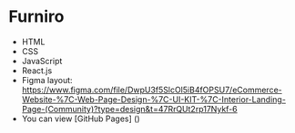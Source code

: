 # Furniro
- HTML
- CSS
- JavaScript
- React.js
- Figma layout: https://www.figma.com/file/DwpU3f5SlcOl5iB4fOPSU7/eCommerce-Website-%7C-Web-Page-Design-%7C-UI-KIT-%7C-Interior-Landing-Page-(Community)?type=design&t=47RrQUt2rp17Nykf-6
- You can view [GitHub Pages] ()
